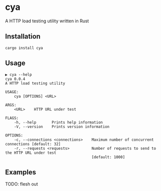 # cya
A HTTP load testing utility written in Rust

## Installation
`cargo install cya`

## Usage
```
▶ cya --help
cya 0.0.4
A HTTP load testing utility

USAGE:
    cya [OPTIONS] <URL>

ARGS:
    <URL>    HTTP URL under test

FLAGS:
    -h, --help       Prints help information
    -V, --version    Prints version information

OPTIONS:
    -c, --connections <connections>    Maximum number of concurrent connections [default: 32]
    -r, --requests <requests>          Number of requests to send to the HTTP URL under test
                                       [default: 1000]
```

## Examples
TODO: flesh out